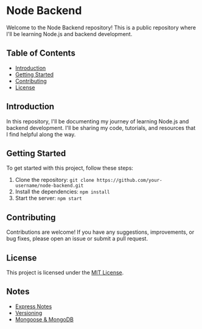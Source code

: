 # Node Backend

Welcome to the Node Backend repository! This is a public repository where I'll be learning Node.js and backend development.

## Table of Contents

- [Introduction](#introduction)
- [Getting Started](#getting-started)
- [Contributing](#contributing)
- [License](#license)

## Introduction

In this repository, I'll be documenting my journey of learning Node.js and backend development. I'll be sharing my code, tutorials, and resources that I find helpful along the way.

## Getting Started

To get started with this project, follow these steps:

1. Clone the repository: `git clone https://github.com/your-username/node-backend.git`
2. Install the dependencies: `npm install`
3. Start the server: `npm start`

## Contributing

Contributions are welcome! If you have any suggestions, improvements, or bug fixes, please open an issue or submit a pull request.

## License

This project is licensed under the [MIT License](LICENSE).


## Notes

- [Express Notes](./basics/notes/Express.md)
- [Versioning](./basics/notes/Versioning.md)
- [Mongoose & MongoDB](./basics/notes/Mongoose.md)




